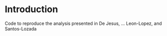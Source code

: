 # Introduction 
Code to reproduce the analysis presented in De Jesus, ... Leon-Lopez, and Santos-Lozada
